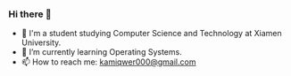 ### Hi there 👋
- 🔭 I'm a student studying Computer Science and Technology at Xiamen University.
- 🌱 I’m currently learning Operating Systems.
- 📫 How to reach me: kamiqwer000@gmail.com
<!--
**Destinykami/Destinykami** is a ✨ _special_ ✨ repository because its `README.md` (this file) appears on your GitHub profile.

Here are some ideas to get you started:

- 🔭 I’m currently working on ...
- 🌱 I’m currently learning ...
- 👯 I’m looking to collaborate on ...
- 🤔 I’m looking for help with ...
- 💬 Ask me about ...
- 📫 How to reach me: ...
- 😄 Pronouns: ...
- ⚡ Fun fact: ...
-->

